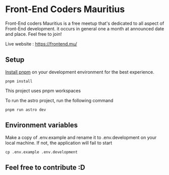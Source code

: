 # Front-End Coders Mauritius

Front-End coders Mauritius is a free meetup that's dedicated to all aspect of Front-End development. it occurs in general one a month at announced date and place. Feel free to join!

Live website : https://frontend.mu/

## Setup

[Install pnpm](https://pnpm.io/installation) on your development environment for the best experience. 

```
pnpm install
```

This project uses pnpm workspaces

To run the astro project, run the following command

```
pnpm run astro dev
```

## Environment variables

Make a copy of .env.example and rename it to .env.development on your local machine.
If not, the application will fail to start

```
cp .env.example .env.development

```

## Feel free to contribute :D
